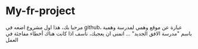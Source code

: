 # My-fr-project
مرحبا بك، هذا اول مشروع اضعه في github، عبارة عن موقع وهمي لمدرسة وهمية باسم "مدرسة الافق الجديد" ... 
اتمنى ان يعجبك، نأسف اذا كانت هناك أخطاء مفاجئة في العمل
